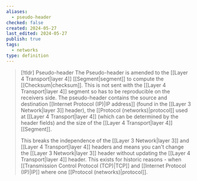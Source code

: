 ```yaml
---
aliases:
  - pseudo-header
checked: false
created: 2024-05-27
last_edited: 2024-05-27
publish: true
tags:
  - networks
type: definition
---
```

>[!tldr] Pseudo-header
>The Pseudo-header is amended to the [[Layer 4 Transport|layer 4]] [[Segment|segment]] to compute the [[Checksum|checksum]]. This is not sent with the [[Layer 4 Transport|layer 4]] segment so has to be reproducible on the receivers side. The pseudo-header contains the source and destination [[Internet Protocol (IP)|IP address]] (found in the [[Layer 3 Network|layer 3]] header), the [[Protocol (networks)|protocol]] used at [[Layer 4 Transport|layer 4]] (which can be determined by the header fields) and the size of the [[Layer 4 Transport|layer 4]] [[Segment]]. 
>
>This breaks the independence of the [[Layer 3 Network|layer 3]] and [[Layer 4 Transport|layer 4]] headers and means you can't change the [[Layer 3 Network|layer 3]] header without updating the [[Layer 4 Transport|layer 4]] header. This exists for historic reasons - when [[Transmission Control Protocol (TCP)|TCP]] and [[Internet Protocol (IP)|IP]] where one [[Protocol (networks)|protocol]].


